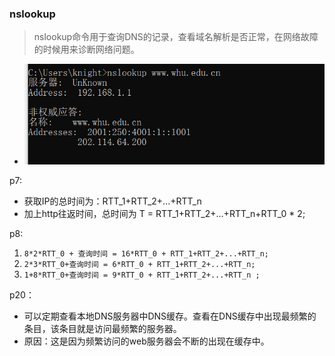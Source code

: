 ### nslookup
> nslookup命令用于查询DNS的记录，查看域名解析是否正常，在网络故障的时候用来诊断网络问题。
- ![](计网作业.png)

p7:
- 获取IP的总时间为：RTT_1+RTT_2+...+RTT_n
- 加上http往返时间，总时间为 T = RTT_1+RTT_2+...+RTT_n+RTT_0 * 2;

p8:
1. `8*2*RTT_0 + 查询时间 = 16*RTT_0 + RTT_1+RTT_2+...+RTT_n;`
2. `2*3*RTT_0+查询时间 = 6*RTT_0 + RTT_1+RTT_2+...+RTT_n;`
3. `1+8*RTT_0+查询时间 = 9*RTT_0 + RTT_1+RTT_2+...+RTT_n ;`

p20：
- 可以定期查看本地DNS服务器中DNS缓存。查看在DNS缓存中出现最频繁的条目，该条目就是访问最频繁的服务器。
- 原因：这是因为频繁访问的web服务器会不断的出现在缓存中。
